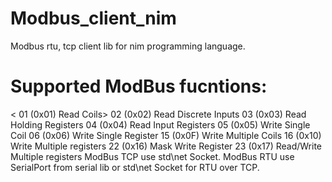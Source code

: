 # Modbus_client_nim
Modbus rtu, tcp client lib for nim programming language.
# Supported ModBus fucntions: 
<                        01 (0x01) Read Coils>
                            02 (0x02) Read Discrete Inputs
                            03 (0x03) Read Holding Registers
                            04 (0x04) Read Input Registers
                            05 (0x05) Write Single Coil
                            06 (0x06) Write Single Register
                            15 (0x0F) Write Multiple Coils
                            16 (0x10) Write Multiple registers
                            22 (0x16) Mask Write Register
                            23 (0x17) Read/Write Multiple registers
ModBus TCP use std\net Socket. ModBus RTU use SerialPort from serial lib or std\net Socket for RTU over TCP.


